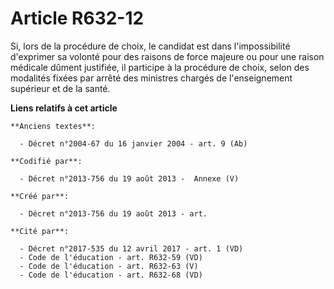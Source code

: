 # Article R632-12

Si, lors de la procédure de choix, le candidat est dans l'impossibilité d'exprimer sa volonté pour des raisons de force
majeure ou pour une raison médicale dûment justifiée, il participe à la procédure de choix, selon des modalités fixées par
arrêté des ministres chargés de l'enseignement supérieur et de la santé.

**Liens relatifs à cet article**

	**Anciens textes**:

	  - Décret n°2004-67 du 16 janvier 2004 - art. 9 (Ab)

	**Codifié par**:

	  - Décret n°2013-756 du 19 août 2013 -  Annexe (V)

	**Créé par**:

	  - Décret n°2013-756 du 19 août 2013 - art.

	**Cité par**:

	  - Décret n°2017-535 du 12 avril 2017 - art. 1 (VD)
	  - Code de l'éducation - art. R632-59 (VD)
	  - Code de l'éducation - art. R632-63 (V)
	  - Code de l'éducation - art. R632-68 (VD)
